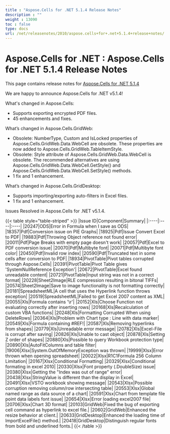 ```yaml
---
title : "Aspose.Cells for .NET 5.1.4 Release Notes" 
description : "" 
weight : 13090 
toc : false
type: docs
url: /net/releasenotes/2010/aspose.cells+for+.net+5.1.4+release+notes/
---
```


# Aspose.Cells for .NET : Aspose.Cells for .NET 5.1.4 Release Notes


This page contains release notes for [Aspose.Cells for .NET 5.1.4](http://www.aspose.com/downloads/cells/net/new-releases/aspose.cells-for-.net-5.1.4/)

We are happy to announce Aspose.Cells for .NET v5.1.4!

What's changed in Aspose.Cells:

*   Supports exporting encrypted PDF files.
*   45 enhancements and fixes.

What’s changed in Aspose.Cells.GridWeb:

*   Obsolete: NumberType, Custom and IsLocked properties of Aspose.Cells.GridWeb.Data.WebCell are obsolete. These properties are now added to Aspose.Cells.GridWeb.TableItemStyle.
*   Obsolete: Style attribute of Aspose.Cells.GridWeb.Data.WebCell is obsolete. The recommended alternatives are using Aspose.Cells.GridWeb.Data.WebCell.GetStyle() and Aspose.Cells.GridWeb.Data.WebCell.SetStyle() methods.
*   1 fix and 1 enhancement.

What’s changed in Aspose.Cells.GridDesktop:

*   Supports importing/exporting auto-filters in Excel files.
*   1 fix and 1 enhancement.

Issues Resolved in Aspose.Cells for .NET v5.1.4.

{{< table style="table-striped" >}}
|Issue ID|Component|Summary|
|:----|:----|:----|
|20247|ODS|Error in Formula when I save as ODS|
|18357|Pdf|Conversion issue on PIE Graphs|
|18925|Pdf|Issue Convert Excel to PDF|
|19883|Pdf|Throwing Object reference not found error|
|20011|Pdf|Page Breaks with empty page doesn't work|
|20057|Pdf|Excel to PDF conversion issue|
|20070|Pdf|Multibyte font|
|20071|Pdf|Multibyte font color|
|20450|Pdf|Invalid row index|
|20590|Pdf|Truncated text in some cells after conversion to PDF|
|18934|PivotTable|Pivot tables corrupted through Aspose.Cells|
|20391|PivotTable|Pivot Table gives 'SystemNullReference Exception'|
|20672|PivotTable|Excel found unreadable content|
|20721|PivotTable|Input string was not in a correct format|
|20228|Sheet2Image|RLE compression resulting in bitonal TIFFs|
|20574|Sheet2Image|Save to image functionality is not formatting correctly|
|20181|SpreadsheetML|A cell that uses the Hyperlink function throws exception|
|20519|SpreadsheetML|Failed to get Excel 2007 content as XML|
|20055|Xls|Formula contains '\\r'|
|20152|Xls|Choose Function not evaluating correctly after inserting rows|
|20168|Xls|Recalculation of custom VBA functions|
|20248|Xls|Formatting Corrupted When using DeleteRows|
|20364|Xls|Problem with Chart type : Line with data marker|
|20549|Xls|Formula containing #REF!|
|20587|Xls|Removing hyperlinks from shapes|
|20779|Xls|Unreadable error message|
|20782|Xls|Excel-File is corrupt after saving|
|20826|Xls|Unable to cast object|
|20878|Xls|Setting Z order of shapes|
|20880|Xls|Possible to query Workbook protection type|
|20890|Xls|AutoFitColumns and table filter|
|19006|Xlsx|System.OutOfMemoryException was thrown|
|19999|Xlsx|Error thrown when opening spreadsheet|
|20022|Xlsx|R1C1Formula 256 Column Limitation|
|20167|Xlsx|Conditional Formatting|
|20329|Xlsx|Conditional formating in excel 2010|
|20330|Xlsx|Font property (.DoubleSize) issue|
|20380|Xlsx|Getting the "Index was out of range" error|
|20438|Xlsx|StringValue is different than the display in Excel|
|20491|Xlsx|VSTO workbook showing message|
|20543|Xlsx|Possible corruption removing column/row intersecting table|
|20553|Xlsx|Global named range as data source of a chart|
|20591|Xlsx|Chart from template file point data labels font issue|
|20654|Xlsx|Error loading excel2007 file|
|20706|Xlsx|Chart 3D format|
|20103|GridWeb|Fixed the bug of exporting cell command as hyperlink to excel file.|
|20602|GridWeb|Enhanced the resize behavior at client.|
|20633|GridDesktop|Enhanced the loading time of ImportExcelFile() method.|
|20418|GridDesktop|Distinguish regular fonts from bold and underlined fonts.|
{{< /table >}}

